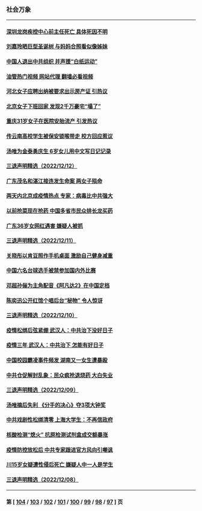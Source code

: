 ### 社会万象
---
#### [深圳龙岗疾控中心前主任死亡 具体死因不明](../../pages/ncid282/n13884242.md?12141245) 
#### [刘嘉玲晒巨型圣诞树 与妈妈合照看似像姊妹](../../pages/ncid282/n13884144.md?12141245) 
#### [中国人退出中共组织 并声援“白纸运动”](../../pages/ncid282/n13882714.md?12141245) 
#### [油管热门视频 网站代理 翻墙必看视频](http://138.2.39.72:81/youtube.html?epic-marker?12141245)
#### [河北女子应聘出纳被要求出示房产证 引热议](../../pages/ncid282/n13883885.md?12141245) 
#### [北京女子下班回家 发现2千万豪宅“塌了”](../../pages/ncid282/n13883939.md?12141245) 
#### [重庆31岁女子在医院安胎流产 引发热议](../../pages/ncid282/n13883869.md?12141245) 
#### [传云南高校学生被保安锁喉带走 校方回应惹议](../../pages/ncid282/n13883844.md?12141245) 
#### [汤唯为金泰勇庆生 6岁女儿用中文写日记记录](../../pages/ncid282/n13883477.md?12141245) 
#### [三退声明精选（2022/12/12）](../../pages/ncid282/n13883652.md?12141245) 
#### [广东茂名和湛江接连发生命案 两女子殒命](../../pages/ncid282/n13883579.md?12141245) 
#### [两天内北京成疫情热点 专家：病毒比中共强大](../../pages/ncid282/n13883440.md?12141245) 
#### [以前抢菜现在抢药 中国多省市民众排长龙买药](../../pages/ncid282/n13883095.md?12141245) 
#### [广东36岁女网红遇害 嫌疑人被抓](../../pages/ncid282/n13882963.md?12141245) 
#### [三退声明精选（2022/12/11）](../../pages/ncid282/n13882990.md?12141245) 
#### [关晓彤以肯豆照作手机桌面 激励自己健身减重](../../pages/ncid282/n13882845.md?12141245) 
#### [中国六名台球选手被禁参加国内外比赛](../../pages/ncid282/n13882814.md?12141245) 
#### [邓超孙俪为主角配音《阿凡达2》在中国定档](../../pages/ncid282/n13882787.md?12141245) 
#### [陈奕迅公开红馆个唱后台“秘物” 令人惊讶](../../pages/ncid282/n13882805.md?12141245) 
#### [三退声明精选（2022/12/10）](../../pages/ncid282/n13882448.md?12141245) 
#### [疫情松绑后弦紧绷 武汉人：中共治下没好日子](../../pages/ncid282/n13882348.md?12141245) 
#### [疫情三年 武汉人：中共治下 怎能有好日子](../../pages/ncid282/n13881957.md?12141245) 
#### [中国校园霸凌事件频发 湖南又一女生遭暴殴](../../pages/ncid282/n13882168.md?12141245) 
#### [中共仓促解封乱象：民众疯抢退烧药 大白失业](../../pages/ncid282/n13881886.md?12141245) 
#### [三退声明精选（2022/12/09）](../../pages/ncid282/n13881912.md?12141245) 
#### [汤唯摘后失利 《分手的决心》夺3项大钟奖](../../pages/ncid282/n13881832.md?12141245) 
#### [中共戏剧性松绑清零 上海大学生：不再信政府](../../pages/ncid282/n13880836.md?12141245) 
#### [核酸检测“熄火” 抗原检测试剂盒成交额暴涨](../../pages/ncid282/n13881548.md?12141245) 
#### [疫情防控放松后 中共专家跟进官方风向引嘲讽](../../pages/ncid282/n13881483.md?12141245) 
#### [川15岁女疑遭性侵后死亡 嫌疑人中一人是学生](../../pages/ncid282/n13881343.md?12141245) 
#### [三退声明精选（2022/12/08）](../../pages/ncid282/n13881332.md?12141245) 

---
#### 第 [ [104](./104.md?12141245) / [103](./103.md?12141245) / [102](./102.md?12141245) / [101](./101.md?12141245) / [100](./100.md?12141245) / [99](./99.md?12141245) / [98](./98.md?12141245) / [97](./97.md?12141245) ] 页
